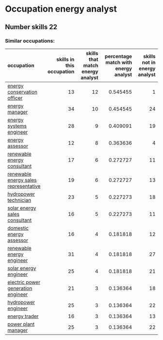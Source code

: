 # Occupation energy analyst
## Number skills 22
### Similar occupations:
| occupation                                                                        |   skills in this occupation |   skills that match energy analyst |   percentage match with energy analyst |   skills not in energy analyst |
|:----------------------------------------------------------------------------------|----------------------------:|-----------------------------------:|---------------------------------------:|-------------------------------:|
| [energy conservation officer](energy_conservation_officer.md)                     |                          13 |                                 12 |                               0.545455 |                              1 |
| [energy manager](energy_manager.md)                                               |                          34 |                                 10 |                               0.454545 |                             24 |
| [energy systems engineer](energy_systems_engineer.md)                             |                          28 |                                  9 |                               0.409091 |                             19 |
| [energy assessor](energy_assessor.md)                                             |                          12 |                                  8 |                               0.363636 |                              4 |
| [renewable energy consultant](renewable_energy_consultant.md)                     |                          17 |                                  6 |                               0.272727 |                             11 |
| [renewable energy sales representative](renewable_energy_sales_representative.md) |                          19 |                                  6 |                               0.272727 |                             13 |
| [hydropower technician](hydropower_technician.md)                                 |                          23 |                                  5 |                               0.227273 |                             18 |
| [solar energy sales consultant](solar_energy_sales_consultant.md)                 |                          16 |                                  5 |                               0.227273 |                             11 |
| [domestic energy assessor](domestic_energy_assessor.md)                           |                          16 |                                  4 |                               0.181818 |                             12 |
| [renewable energy engineer](renewable_energy_engineer.md)                         |                          31 |                                  4 |                               0.181818 |                             27 |
| [solar energy engineer](solar_energy_engineer.md)                                 |                          25 |                                  4 |                               0.181818 |                             21 |
| [electric power generation engineer](electric_power_generation_engineer.md)       |                          21 |                                  3 |                               0.136364 |                             18 |
| [hydropower engineer](hydropower_engineer.md)                                     |                          25 |                                  3 |                               0.136364 |                             22 |
| [energy trader](energy_trader.md)                                                 |                          16 |                                  3 |                               0.136364 |                             13 |
| [power plant manager](power_plant_manager.md)                                     |                          25 |                                  3 |                               0.136364 |                             22 |
